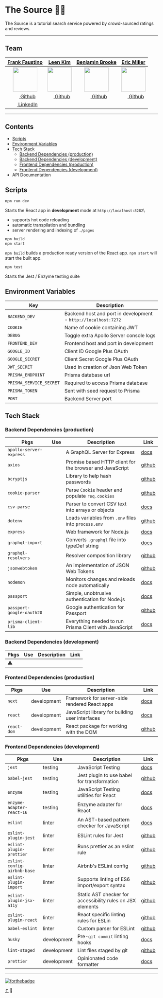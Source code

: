 # The Source 👩‍💻

The Source is a tutorial search service powered by crowd-sourced ratings and reviews.

---

## Team

|                                         [**Frank Faustino**](https://github.com/frankfaustino)                                         |                                 [**Leen Kim**](https://github.com/llcoolk)                                  |                              [**Benjamin Brooke**](https://github.com/benjaminadk)                              |                                [**Eric Miller**](https://github.com/ericmiller777)                                |
| :------------------------------------------------------------------------------------------------------------------------------------: | :---------------------------------------------------------------------------------------------------------: | :-------------------------------------------------------------------------------------------------------------: | :---------------------------------------------------------------------------------------------------------------: |
|            [<img src="https://avatars1.githubusercontent.com/u/2607929?s=80" width="80">](https://github.com/frankfaustino)            | [<img src="https://avatars3.githubusercontent.com/u/37844353?s=80" width="80">](https://github.com/llcoolk) | [<img src="https://avatars2.githubusercontent.com/u/28043421?s=80" width="80">](https://github.com/benjaminadk) | [<img src="https://avatars3.githubusercontent.com/u/29766054?s=80" width="80">](https://github.com/ericmiller777) |
|                    [<img src="https://github.com/favicon.ico" width="15"> Github](https://github.com/frankfaustino)                    |         [<img src="https://github.com/favicon.ico" width="15"> Github](https://github.com/llcoolk)          |         [<img src="https://github.com/favicon.ico" width="15"> Github](https://github.com/benjaminadk)          |         [<img src="https://github.com/favicon.ico" width="15"> Github](https://github.com/ericmiller777)          |
| [ <img src="https://static.licdn.com/sc/h/al2o9zrvru7aqj8e1x2rzsrca" width="15"> LinkedIn](https://www.linkedin.com/in/frankfaustino/) |                                                                                                             |                                                                                                                 |                                                                                                                   |

---

## Contents

- [Scripts](#scripts)
- [Environment Variables](#environment-variables)
- [Tech Stack](#tech-stack)
  - [Backend Dependencies (production)](#backend-dependencies-production)
  - [Backend Dependencies (development)](#backend-dependencies-development)
  - [Frontend Dependencies (production)](#frontend-dependencies-production)
  - [Frontend Dependencies (development)](#frontend-dependencies-development)
- API Documentation

## Scripts

```bash
npm run dev
```

Starts the React app in **development** mode at `http://localhost:8282`\

- supports hot code reloading
- automatic transpilation and bundling
- server rendering and indexing of `./pages`

```bash
npm build
npm start
```

`npm build` builds a production ready version of the React app. `npm start` will start the built app.

```bash
npm test
```

Starts the Jest / Enzyme testing suite

## Environment Variables

| Key                     | Description                                                    |
| ----------------------- | -------------------------------------------------------------- |
| `BACKEND_DEV`           | Backend host and port in development - `http://localhost:7272` |
| `COOKIE`                | Name of cookie containing JWT                                  |
| `DEBUG`                 | Toggle extra Apollo Server console logs                        |
| `FRONTEND_DEV`          | Frontend host and port in development                          |
| `GOOGLE_ID`             | Client ID Google Plus OAuth                                    |
| `GOOGLE_SECRET`         | Client Secret Google Plus OAuth                                |
| `JWT_SECRET`            | Used in creation of Json Web Token                             |
| `PRISMA_ENDPOINT`       | Prisma database url                                            |
| `PRISMA_SERVICE_SECRET` | Required to access Prisma database                             |
| `PRISMA_TOKEN`          | Sent with seed request to Prisma                               |
| `PORT`                  | Backend Server port                                            |

## Tech Stack

### Backend Dependencies (production)

| Pkgs                      | Use | Description                                              | Link                                                            |
| ------------------------- | --- | -------------------------------------------------------- | --------------------------------------------------------------- |
| `apollo-server-express`   |     | A GraphQL Server for Express                             | [docs](https://www.apollographql.com/docs/apollo-server/)       |
| `axios`                   |     | Promise based HTTP client for the browser and JavaScript | [github](https://github.com/axios/axios)                        |
| `bcryptjs`                |     | Library to help hash passwords                           | [github](https://github.com/dcodeIO/bcrypt.js)                  |
| `cookie-parser`           |     | Parse `Cookie` header and populate `req.cookies`         | [github](https://github.com/expressjs/cookie-parser)            |
| `csv-parse`               |     | Parser to convert CSV text into arrays or objects        | [docs](https://csv.js.org/parse/)                               |
| `dotenv`                  |     | Loads variables from `.env` files into `process.env`     | [github](https://github.com/motdotla/dotenv)                    |
| `express`                 |     | Web framework for Node.js                                | [docs](https://expressjs.com/)                                  |
| `graphql-import`          |     | Converts `.graphql` file into typeDef string             | [docs](https://oss.prisma.io/content/graphql-import/overview)   |
| `graphql-resolvers`       |     | Resolver composition library                             | [github](https://github.com/lucasconstantino/graphql-resolvers) |
| `jsonwebtoken`            |     | An implementation of JSON Web Tokens                     | [github](https://github.com/auth0/node-jsonwebtoken)            |
| `nodemon`                 |     | Monitors changes and reloads node automatically          | [docs](https://nodemon.io/)                                     |
| `passport`                |     | Simple, unobtrusive authentication for Node.js           | [docs](http://www.passportjs.org/)                              |
| `passport-google-oauth20` |     | Google authentication for Passport                       | [github](https://github.com/jaredhanson/passport-google-oauth2) |
| `prisma-client-lib`       |     | Everything needed to run Prisma Client with JavaScript   | [docs](https://www.prisma.io/client/client-javascript)          |

### Backend Dependencies (development)

| Pkgs | Use | Description | Link |
| ---- | --- | ----------- | ---- |
| ⚠️   |     |             |      |

### Frontend Dependencies (production)

| Pkgs        | Use         | Description                                     | Link                                        |
| ----------- | ----------- | ----------------------------------------------- | ------------------------------------------- |
| `next`      | development | Framework for server-side rendered React apps   | [docs](https://nextjs.org/learn)            |
| `react`     | development | JavaScript library for building user interfaces | [docs](https://reactjs.org/)                |
| `react-dom` | development | React package for working with the DOM          | [github](https://github.com/facebook/react) |

### Frontend Dependencies (development)

| Pkgs                        | Use         | Description                                                | Link                                                                  |
| --------------------------- | ----------- | ---------------------------------------------------------- | --------------------------------------------------------------------- |
| `jest`                      | testing     | JavaScript Testing                                         | [docs](https://jestjs.io/)                                            |
| `babel-jest`                | testing     | Jest plugin to use babel for transformation                | [github](https://github.com/facebook/jest#readme)                     |
| `enzyme`                    | testing     | JavaScript Testing utilities for React                     | [docs](https://airbnb.io/enzyme/)                                     |
| `enzyme-adapter-react-16`   | testing     | Enzyme adapter for React                                   | [docs](https://airbnb.io/enzyme/)                                     |
| `eslint`                    | linter      | An AST-based pattern checker for JavaScript                | [docs](https://eslint.org/)                                           |
| `eslint-plugin-jest`        | linter      | ESLint rules for Jest                                      | [github](https://github.com/jest-community/eslint-plugin-jest#readme) |
| `eslint-plugin-prettier`    | linter      | Runs prettier as an eslint rule                            | [github](https://github.com/prettier/eslint-plugin-prettier#readme)   |
| `eslint-config-airbnb-base` | linter      | Airbnb's ESLint config                                     | [github](https://github.com/airbnb/javascript)                        |
| `eslint-plugin-import`      | linter      | Supports linting of ES6 import/export syntax               | [github](https://github.com/benmosher/eslint-plugin-import)           |
| `eslint-plugin-jsx-a11y`    | linter      | Static AST checker for accessibility rules on JSX elements | [github](https://github.com/evcohen/eslint-plugin-jsx-a11y#readme)    |
| `eslint-plugin-react`       | linter      | React specific linting rules for ESLin                     | [github](https://github.com/yannickcr/eslint-plugin-react)            |
| `babel-eslint`              | linter      | Custom parser for ESLint                                   | [github](https://github.com/babel/babel-eslint)                       |
| `husky`                     | development | Pre-`git commit` linting hooks                             | [docs](https://github.com/typicode/husky/blob/master/DOCS.md)         |
| `lint-staged`               | development | Lint files staged by git                                   | [github](https://github.com/okonet/lint-staged#readme)                |
| `prettier`                  | development | Opinionated code formatter                                 | [docs](https://prettier.io/)                                          |

---

[![forthebadge](https://forthebadge.com/images/badges/built-with-love.svg)](https://forthebadge.com)

[↑](#the-source) 👋
